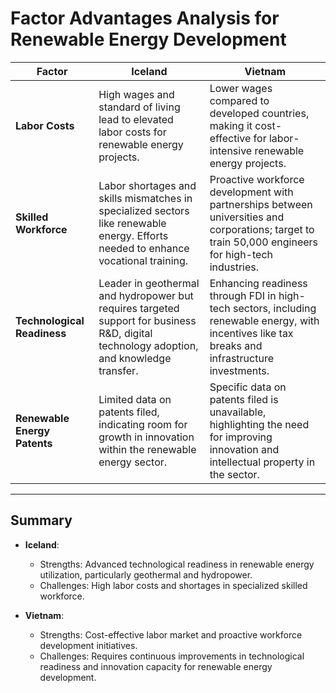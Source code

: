 
# Factor Advantages Analysis for Renewable Energy Development

| **Factor**                  | **Iceland**                                                                                                                                         | **Vietnam**                                                                                                                                         |
|-----------------------------|------------------------------------------------------------------------------------------------------------------------------------------------------|------------------------------------------------------------------------------------------------------------------------------------------------------|
| **Labor Costs**             | High wages and standard of living lead to elevated labor costs for renewable energy projects.                                                       | Lower wages compared to developed countries, making it cost-effective for labor-intensive renewable energy projects.                                 |
| **Skilled Workforce**       | Labor shortages and skills mismatches in specialized sectors like renewable energy. Efforts needed to enhance vocational training.                   | Proactive workforce development with partnerships between universities and corporations; target to train 50,000 engineers for high-tech industries. |
| **Technological Readiness** | Leader in geothermal and hydropower but requires targeted support for business R&D, digital technology adoption, and knowledge transfer.             | Enhancing readiness through FDI in high-tech sectors, including renewable energy, with incentives like tax breaks and infrastructure investments.   |
| **Renewable Energy Patents**| Limited data on patents filed, indicating room for growth in innovation within the renewable energy sector.                                          | Specific data on patents filed is unavailable, highlighting the need for improving innovation and intellectual property in the sector.              |

---

## Summary

- **Iceland**:
  - Strengths: Advanced technological readiness in renewable energy utilization, particularly geothermal and hydropower.
  - Challenges: High labor costs and shortages in specialized skilled workforce.

- **Vietnam**:
  - Strengths: Cost-effective labor market and proactive workforce development initiatives.
  - Challenges: Requires continuous improvements in technological readiness and innovation capacity for renewable energy development.
